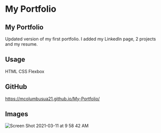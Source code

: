 
# My Portfolio

## My Portfolio
Updated version of my first portfolio. I added my LinkedIn page, 2 projects and my resume.



## Usage

 HTML
 CSS
 Flexbox



 ## GitHub

https://mcolumbusua21.github.io/My-Portfolio/


## Images
![Screen Shot 2021-03-11 at 9 58 42 AM](https://user-images.githubusercontent.com/78819536/110824537-63e6d980-8250-11eb-92fc-ca7366f6a1e7.png)
